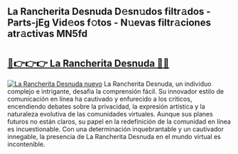 ## La Rancherita Desnuda D𝚎sn𝚞dos filtr𝚊dos - Parts-jEg Vid𝚎os f𝚘tos - N𝚞evas filtr𝚊ciones atr𝚊ctivas MN5fd

# <h2><a href="http://mb0jyf5.tromn.icu/?c=La+Rancherita+Desnuda">🔗👉👉👉 La Rancherita Desnuda 🔗🔗</a></h2>

[![La Rancherita Desnuda nuevo](https://i.imgur.com/pEAQMta.gif)](http://mb0jyf5.tromn.icu/?c=La+Rancherita+Desnuda)
La Rancherita Desnuda, un individuo complejo e intrigante, desafía la comprensión fácil. Su innovador estilo de comunicación en línea ha cautivado y enfurecido a los críticos, encendiendo debates sobre la privacidad, la expresión artística y la naturaleza evolutiva de las comunidades virtuales. Aunque sus planes futuros no están claros, su papel en la redefinición de la comunidad en línea es incuestionable. Con una determinación inquebrantable y un cautivador innegable, la presencia de La Rancherita Desnuda en el mundo virtual es incontenible.
